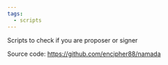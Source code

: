 ```yaml
---
tags:
  - scripts
---
```

Scripts to check if you are proposer or signer

Source code: https://github.com/encipher88/namada
